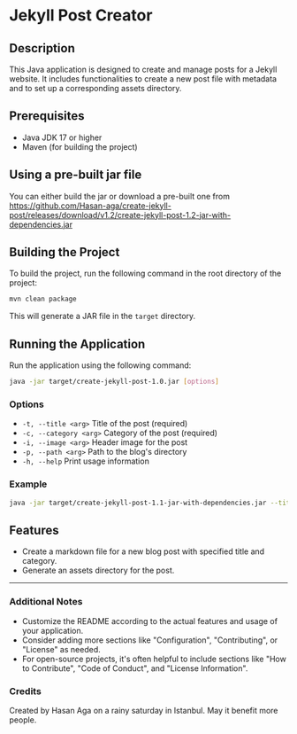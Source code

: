# Jekyll Post Creator

## Description
This Java application is designed to create and manage posts for a Jekyll website. It includes functionalities to create a new post file with metadata and to set up a corresponding assets directory.

## Prerequisites
- Java JDK 17 or higher
- Maven (for building the project)

## Using a pre-built jar file
You can either build the jar or download a pre-built one from https://github.com/Hasan-aga/create-jekyll-post/releases/download/v1.2/create-jekyll-post-1.2-jar-with-dependencies.jar

## Building the Project
To build the project, run the following command in the root directory of the project:

```bash
mvn clean package
```

This will generate a JAR file in the `target` directory.

## Running the Application
Run the application using the following command:

```bash
java -jar target/create-jekyll-post-1.0.jar [options]
```

### Options
- `-t, --title <arg>`   Title of the post (required)
- `-c, --category <arg>` Category of the post (required)
- `-i, --image <arg>`   Header image for the post
- `-p, --path <arg>`    Path to the blog's directory
- `-h, --help`          Print usage information

### Example
```bash
java -jar target/create-jekyll-post-1.1-jar-with-dependencies.jar --title "My New Post" --category "Tech" --image "header.jpg" --path "./my-blog"
```

## Features
- Create a markdown file for a new blog post with specified title and category.
- Generate an assets directory for the post.

---

### Additional Notes
- Customize the README according to the actual features and usage of your application.
- Consider adding more sections like "Configuration", "Contributing", or "License" as needed.
- For open-source projects, it's often helpful to include sections like "How to Contribute", "Code of Conduct", and "License Information".

### Credits
Created by Hasan Aga on a rainy saturday in Istanbul. May it benefit more people.
